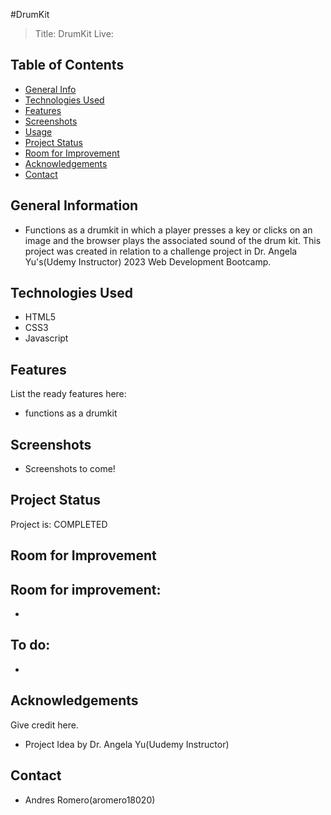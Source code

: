 #DrumKit
> Title: DrumKit
> Live: 

## Table of Contents
* [General Info](#general-information)
* [Technologies Used](#technologies-used)
* [Features](#features)
* [Screenshots](#screenshots)
* [Usage](#usage)
* [Project Status](#project-status)
* [Room for Improvement](#room-for-improvement)
* [Acknowledgements](#acknowledgements)
* [Contact](#contact)


## General Information
- Functions as a drumkit in which a player presses a key or clicks on an image and the browser plays the associated sound of the drum kit. This project was created in relation to a challenge project in Dr. Angela Yu's(Udemy Instructor) 2023 Web Development Bootcamp. 


## Technologies Used
- HTML5
- CSS3
- Javascript


## Features
List the ready features here:
- functions as a drumkit


## Screenshots
 - Screenshots to come!


## Project Status
Project is: COMPLETED

## Room for Improvement

Room for improvement:
- 
- 

To do:
-
-



## Acknowledgements
Give credit here.
- Project Idea by Dr. Angela Yu(Uudemy Instructor)


## Contact
- Andres Romero(aromero18020)
